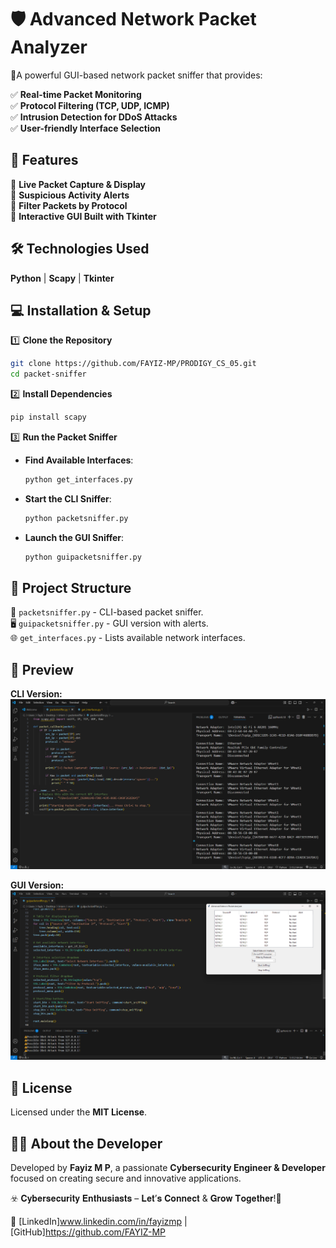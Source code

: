 # 🛡️ Advanced Network Packet Analyzer

🔎A powerful GUI-based network packet sniffer that provides:

✅ **Real-time Packet Monitoring**  
✅ **Protocol Filtering (TCP, UDP, ICMP)**  
✅ **Intrusion Detection for DDoS Attacks**  
✅ **User-friendly Interface Selection**  

## 🧿 Features
🔹 **Live Packet Capture & Display**  
🔹 **Suspicious Activity Alerts**  
🔹 **Filter Packets by Protocol**  
🔹 **Interactive GUI Built with Tkinter**  

## 🛠️ Technologies Used
 **Python** |  **Scapy** |  **Tkinter**

## 💻 Installation & Setup
1️⃣ **Clone the Repository**  
   ```bash
   git clone https://github.com/FAYIZ-MP/PRODIGY_CS_05.git
   cd packet-sniffer
   ```
2️⃣ **Install Dependencies**  
   ```bash
   pip install scapy
   ```
3️⃣ **Run the Packet Sniffer**  
   - **Find Available Interfaces**:  
     ```bash
     python get_interfaces.py
     ```
   - **Start the CLI Sniffer**:  
     ```bash
     python packetsniffer.py
     ```
   - **Launch the GUI Sniffer**:  
     ```bash
     python guipacketsniffer.py
     ```

## 📂 Project Structure
📜 `packetsniffer.py` - CLI-based packet sniffer.  
🖥️ `guipacketsniffer.py` - GUI version with alerts.  
🌐 `get_interfaces.py` - Lists available network interfaces.  

## 📸 Preview
**CLI Version:**  
![CLI Packet Sniffer](Screenshot-2025-02-20-222937.png)  

**GUI Version:**  
![GUI Packet Sniffer](Screenshot-2025-02-20-232828.png)  

## 📜 License
Licensed under the **MIT License**.

## 👨‍💻 About the Developer
Developed by **Fayiz M P**, a passionate **Cybersecurity Engineer & Developer** focused on creating secure and innovative applications.

☣️ 𝐂𝐲𝐛𝐞𝐫𝐬𝐞𝐜𝐮𝐫𝐢𝐭𝐲 𝐄𝐧𝐭𝐡𝐮𝐬𝐢𝐚𝐬𝐭𝐬 – 𝐋𝐞𝐭’𝐬 𝐂𝐨𝐧𝐧𝐞𝐜𝐭 & 𝐆𝐫𝐨𝐰 𝐓𝐨𝐠𝐞𝐭𝐡𝐞𝐫!🔐

🔗 [LinkedIn]www.linkedin.com/in/fayizmp | [GitHub]https://github.com/FAYIZ-MP
